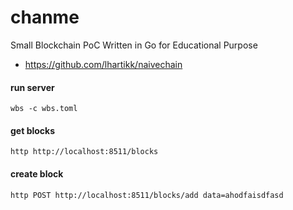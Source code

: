 # chanme

Small Blockchain PoC Written in Go for Educational Purpose

- https://github.com/lhartikk/naivechain


#### run server
```
wbs -c wbs.toml
```

#### get blocks
```
http http://localhost:8511/blocks
```

#### create block
```
http POST http://localhost:8511/blocks/add data=ahodfaisdfasd
```
